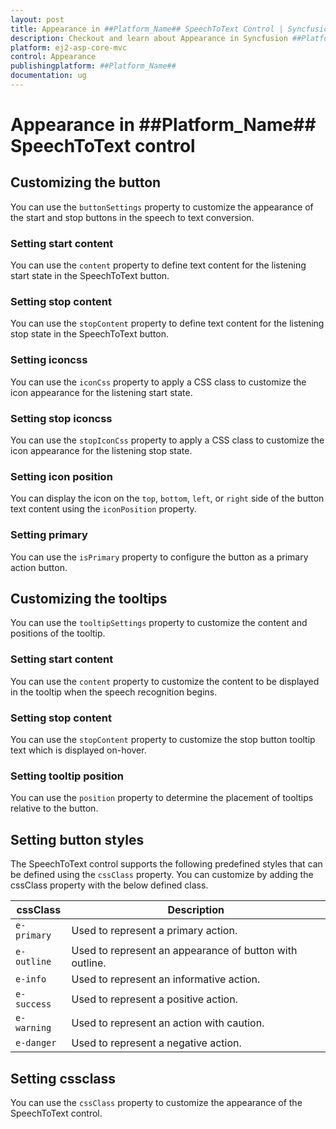 ```yaml
---
layout: post
title: Appearance in ##Platform_Name## SpeechToText Control | Syncfusion
description: Checkout and learn about Appearance in Syncfusion ##Platform_Name## SpeechToText control of Syncfusion Essential JS 2 and more.
platform: ej2-asp-core-mvc
control: Appearance
publishingplatform: ##Platform_Name##
documentation: ug
---
```


# Appearance in ##Platform_Name## SpeechToText control

## Customizing the button

You can use the `buttonSettings` property to customize the appearance of the start and stop buttons in the speech to text conversion.

### Setting start content  

You can use the `content` property to define text content for the listening start state in the SpeechToText button.

### Setting stop content

You can use the `stopContent` property to define text content for the listening stop state in the SpeechToText button.

### Setting iconcss

You can use the `iconCss` property to apply a CSS class to customize the icon appearance for the listening start state.

### Setting stop iconcss

You can use the `stopIconCss` property to apply a CSS class to customize the icon appearance for the listening stop state.

### Setting icon position

You can display the icon on the `top`, `bottom`, `left`, or `right` side of the button text content using the `iconPosition` property.

### Setting primary

You can use the `isPrimary` property to configure the button as a primary action button.

## Customizing the tooltips

You can use the `tooltipSettings` property to customize the content and positions of the tooltip.

### Setting start content

You can use the `content` property to customize the content to be displayed in the tooltip when the speech recognition begins.

### Setting stop content

You can use the `stopContent` property to customize the stop button tooltip text which is displayed on-hover.

### Setting tooltip position

You can use the `position` property to determine the placement of tooltips relative to the button.

## Setting button styles

The SpeechToText control supports the following predefined styles that can be defined using the `cssClass` property. You can customize by adding the cssClass property with the below defined class. 

| cssClass | Description | 
| -------- | -------- | 
| `e-primary` | Used to represent a primary action. | 
| `e-outline` |  Used to represent an appearance of button with outline. | 
| `e-info` |  Used to represent an informative action. | 
| `e-success` | Used to represent a positive action. | 
| `e-warning` | Used to represent an action with caution. | 
| `e-danger` | Used to represent a negative action. |

## Setting cssclass

You can use the `cssClass` property to customize the appearance of the SpeechToText control.
